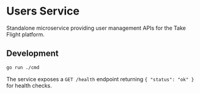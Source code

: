 # Users Service

Standalone microservice providing user management APIs for the Take Flight platform.

## Development

```bash
go run ./cmd
```
The service exposes a `GET /health` endpoint returning `{ "status": "ok" }` for health checks.

